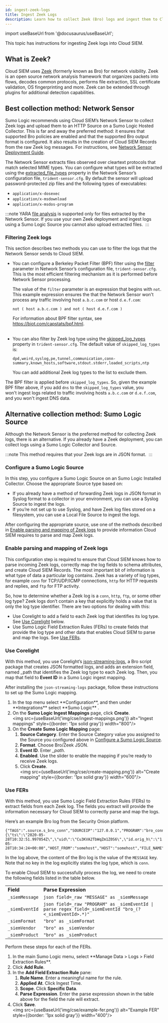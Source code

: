 ```yaml
---
id: ingest-zeek-logs
title: Ingest Zeek Logs
description: Learn how to collect Zeek (Bro) logs and ingest them to Cloud SIEM.
---
```


import useBaseUrl from '@docusaurus/useBaseUrl';

This topic has instructions for ingesting Zeek logs into Cloud SIEM. 

## What is Zeek?

Cloud SIEM uses [Zeek](https://zeek.org/) (formerly known as Bro) for network visibility. Zeek is an open source network analysis framework that organizes packets into flows, decodes common protocols, performs file extraction, SSL certificate validation, OS fingerprinting and more. Zeek can be extended through plugins for additional detection capabilities.

## Best collection method: Network Sensor

Sumo Logic recommends using Cloud SIEM’s Network Sensor to collect Zeek logs and upload them to an HTTP Source on a Sumo Logic Hosted Collector. This is far and away the preferred method: it ensures that supported Bro policies are enabled and that the supported Bro output format is configured. It also results in the creation of Cloud SIEM Records from the raw Zeek log messages. For instructions, see [Network Sensor Deployment Guide](/docs/cse/sensors/network-sensor-deployment-guide). 

The Network Sensor extracts files observed over cleartext protocols that match selected MIME types. You can configure what types will be extracted using the [extracted_file_types](/docs/cse/sensors/network-sensor-deployment-guide) property in the Network Sensor’s configuration file, `trident-sensor.cfg`. By default the sensor will upload password-protected zip files and the following types of executables:

* `application/x-dosexec`
* `application/x-msdownload`
* `application/x-msdos-program`

:::note
YARA [file analysis](/docs/cse/rules/import-yara-rules) is supported only for files extracted by the Network Sensor. If you use
your own Zeek deployment and ingest logs using a Sumo Logic Source you cannot also upload extracted files. 
:::

### Filtering Zeek logs

This section describes two methods you can use to filter the logs that the Network Sensor sends to Cloud SIEM.

* You can configure a Berkeley Packet Filter (BPF) filter using the [filter](/docs/cse/sensors/network-sensor-deployment-guide) parameter in Network Sensor’s configuration file, `trident-sensor.cfg`. This is the most efficient filtering mechanism as it is performed before Network Sensor processing.

    The value of the `filter` parameter is an expression that begins with `not`. This example expression ensures the that the Network Sensor won't process any traffic involving host `a.b.c.com` or host `d.e.f.com`:

    `not ( host a.b.c.com ) and not ( host d.e.f.com )`

    For information about BPF filter syntax, see https://biot.com/capstats/bpf.html.  
     
* You can also filter by Zeek log type using the [skipped_log_types](/docs/cse/sensors/network-sensor-deployment-guide) property in `trident-sensor.cfg`. The default value of `skipped_log_types` is:

   ```
   dpd,weird,syslog,pe,tunnel,communication,conn-summary,known_hosts,software,stdout.stderr,loaded_scripts,ntp
   ```

    You can add additional Zeek log types to the list to exclude them.

The BPF filter is applied before `skipped_log_types`. So, given the example BPF filter above, if you add `dns` to the `skipped_log_types` value, you won't ingest logs related to traffic involving hosts `a.b.c.com` or `d.e.f.com`, and you won't ingest DNS data.

## Alternative collection method: Sumo Logic Source 

Although the Network Sensor is the preferred method for collecting Zeek logs, there is an alternative. If you already have a Zeek deployment, you can collect logs using a Sumo Logic Collector and Source.

:::note
This method requires that your Zeek logs are in JSON format. 
:::

### Configure a Sumo Logic Source

In this step, you configure a Sumo Logic Source on an Sumo Logic Installed Collector. Choose the appropriate Source type based on:

* If you already have a method of forwarding Zeek logs in JSON format in Syslog format to a collector in your environment, you can use a Syslog Source to ingest the logs.
* If you’re not set up to use Syslog, and have Zeek log files stored on a filesystem, you can use a Local File Source to ingest the logs.

After configuring the appropriate source, use one of the methods described in [Enable parsing and mapping of Zeek logs](#enable-parsing-and-mapping-of-zeek-logs) to provide information Cloud SIEM requires to parse and map Zeek logs.

### Enable parsing and mapping of Zeek logs

This configuration step is required to ensure that Cloud SIEM knows how to parse incoming Zeek logs, correctly map the log fields to schema attributes, and create Cloud SIEM Records. The most important bit of information is what type of data a particular log contains. Zeek has a variety of log types, for example `conn` for TCP/UDP/ICMP connections, `http` for HTTP requests and replies, and `ftp` for FTP activity.

So, how to determine whether a Zeek log is a `conn`, `http`, `ftp`, or some other log type? Zeek logs don’t contain a key that explicitly holds a value that is only the log type identifier. There are two options for dealing with this:

* Use Corelight to add a field to each Zeek log that identifies its log type. See [Use Corelight](#use-corelight) below.
* Use Sumo Logic Field Extraction Rules (FERs) to create fields that provide the log type and other data that enables Cloud SIEM to parse and map the logs. See [Use FERs](#use-fers).

### Use Corelight

With this method, you use Corelight’s [json-streaming-logs](https://github.com/corelight/json-streaming-logs), a Bro script package that creates JSON formatted logs, and adds an extension field, named _path that identifies the Zeek log type to each Zeek log. Then, you map that field to **Event ID** in a Sumo Logic ingest mapping.

After installing the `json-streaming-logs` package, follow these instructions to set up the Sumo Logic mapping.

1. <!--Kanso [**Classic UI**](/docs/cse/introduction-to-cloud-siem/#classic-ui). Kanso--> In the top menu select **Configuration**, and then under **Integrations** select **Sumo Logic** . <!--Kanso <br/>[**New UI**](/docs/cse/introduction-to-cloud-siem/#new-ui). In the top menu select **Configuration**, and then under **Cloud SIEM Integrations** select **Ingest Mappings**. You can also click the **Go To...** menu at the top of the screen and select **Ingest Mappings**.  Kanso-->
1. On the **Sumo Logic Ingest Mappings** page, click **Create**.<br/><img src={useBaseUrl('img/cse/ingest-mappings.png')} alt="Ingest mappings" style={{border: '1px solid gray'}} width="800"/>
1. On the **Create Sumo Logic Mapping** page:
   1. **Source Category**. Enter the Source Category value you assigned to the Source you configured above in [Configure a Sumo Logic Source](#configure-a-sumo-logic-source).
   1. **Format**. Choose Bro/Zeek JSON.
   1. **Event ID**. Enter *_path*.
   1. **Enabled**. Use the slider to enable the mapping if you’re ready to receive Zeek logs.
   1. Click **Create**.<br/><img src={useBaseUrl('img/cse/create-mapping.png')} alt="Create mapping" style={{border: '1px solid gray'}} width="600"/>

### Use FERs

With this method, you use Sumo Logic Field Extraction Rules (FERs) to extract fields from each Zeek log. The fields you extract will provide the information necessary for Cloud SIEM to correctly parse and map the logs. 

Here’s an example Bro log from the Security Onion platform. 

```
{"TAGS":".source.s_bro_conn","SOURCEIP":"127.0.0.1","PROGRAM":"bro_conn","PRIORITY":"notice","MESSAGE":"{\"ts\":\"2020-05-28T10:32:51.997054Z\",\"uid\":\"Cu3KVA2TbWqZm1Z0S6\",\"id.orig_h\":\"1.2.3.4\",\"id.orig_p\":16030,\"id.resp_h\":\"5.6.7.8\",\"id.resp_p\":161,\"proto\":\"udp\",\"duration\":30.000317811965942,\"orig_bytes\":258,\"resp_bytes\":0,\"conn_state\":\"S0\",\"local_orig\":true,\"local_resp\":true,\"missed_bytes\":0,\"history\":\"D\",\"orig_pkts\":6,\"orig_ip_bytes\":426,\"resp_pkts\":0,\"resp_ip_bytes\":0,\"sensorname\":\"test\"}","ISODATE":"2020-05-28T10:34:24+00:00","HOST_FROM":"somehost","HOST":"somehost","FILE_NAME":"/nsm/bro/logs/current/conn.log","FACILITY":"user"}
```

In the log above, the content of the Bro log is the value of the `MESSAGE` key. Note that no key in the log explicitly states the log type, which is `conn`. 

To enable Cloud SIEM to successfully process the log, we need to create the following fields listed in the table below.

<table>
  <tr>
   <td><strong>Field</strong></td>
   <td><strong>Parse Expression</strong> </td>
  </tr>
  <tr>
   <td><code>_siemMessage</code> </td>
   <td><code>json field=_raw "MESSAGE" as _siemMessage</code> </td>
  </tr>
  <tr>
   <td><code>_siemEventId</code></td>
   <td><code>json field=_raw "PROGRAM" as _siemEventId | parse regex field=_siemEventId "bro_(?&lt;_siemEventId>.*)"</code> </td>
  </tr>
  <tr>
   <td><code>_siemFormat</code></td>
   <td><code>"bro" as _siemFormat</code></td>
  </tr>
  <tr>
   <td><code>_siemVendor</code></td>
   <td><code>"bro" as _siemVendor</code></td>
  </tr>
  <tr>
   <td><code>_siemProduct</code></td>
   <td><code>"bro" as _siemProduct</code></td>
  </tr>
</table>

Perform these steps for each of the FERs.

1. <!--Kanso [**Classic UI**](/docs/get-started/sumo-logic-ui-classic). Kanso--> In the main Sumo Logic menu, select **Manage Data > Logs > Field Extraction Rules**. <!--Kanso <br/>[**New UI**](/docs/get-started/sumo-logic-ui). In the top menu select **Configuration**, and then under **Logs** select **Field Extraction Rules**. You can also click the **Go To...** menu at the top of the screen and select **Field Extraction Rules**.  Kanso-->
1. Click **Add Rule**.
1. In the **Add Field Extraction Rule** pane:
   1. **Rule Name**. Enter a meaningful name for the rule.
   1. **Applied At**. Click Ingest Time. 
   1. **Scope**. Click **Specific Data**.
   1. **Parse Expression**. Enter the parse expression shown in the table above for the field the rule will extract.
1. Click **Save**.<br/><img src={useBaseUrl('img/cse/example-fer.png')} alt="Example FER" style={{border: '1px solid gray'}} width="400"/>
